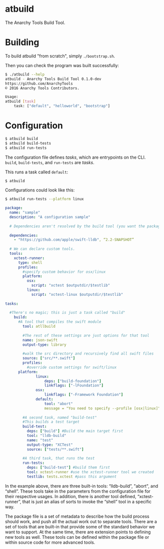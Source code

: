 # atbuild

The Anarchy Tools Build Tool.

# Building

To build atbuild "from scratch", simply `./bootstrap.sh`.

Then you can check the program was built successfully:

```bash
$ ./atbuild --help
atbuild - Anarchy Tools Build Tool 0.1.0-dev
https://github.com/AnarchyTools
© 2016 Anarchy Tools Contributors.

Usage:
atbuild [task]
    task: ["default", "helloworld", "bootstrap"]
```

# Configuration

```bash
$ atbuild build
$ atbuild build-tests
$ atbuild run-tests
```

The configuration file defines *tasks*, which are entrypoints on the CLI.  `build`, `build-tests`, and `run-tests` are *tasks*.

This runs a task called `default`:

```bash
$ atbuild
```

Configurations could look like this:

```bash
$ atbuild run-tests --platform linux
```

```yaml
package:
  name: "sample"
  description: "A configuration sample"
  
  # Dependencies aren't resolved by the build tool (you want the package manager), but they look like this:
  
  dependencies:
    - "https://github.com/apple/swift-lldb", “2.2-SNAPSHOT”
    
  # We can declare custom tools.
  tools:
    xctest-runner:
      type: shell
      profiles:
        #specify custom behavior for osx/linux
        platform:
          osx:
            script: "xctest $outputdir/$testlib"
          linux:
            script: "xctest-linux $outputdir/$testlib"
  
tasks:
  
  #There's no magic; this is just a task called "build"
	build:
	  #A tool that compiles the swift module
		tool: atllbuild
		
		#The rest of these settings are just options for that tool
		name: json-swift
		output-type: library
		
		#walk the src directory and recursively find all swift files
		source: ["src/**.swift"] 
		profiles:
		  #override custom settings for swift/linux
      platform:
			  linux:
				  deps: ["build-foundation"]
				  linkflags: ["-lFoundation"]
			  osx:
				  linkflags: ["-Framework Foundation"]
			  default:
				  tool: "abort"
				  message = "You need to specify --profile [osx|linux]"
		
		#A second task, named "build-test"
		#This builds a test target
		build-test:
		  deps: ["build"] #Build the main target first
		  tool: "lldb-build"
		  name: "test"
		  output-type: "XCTest"
		  source: ["tests/**.swift"]
		
		#A third task, that runs the test
		run-tests:
		  deps: ["build-test"] #build them first
		  tool: xctest-runner #use the xctest-runner tool we created
		  testlib: tests.xctest #pass this argument
```

In the example above, there are three built-in tools: “lldb-build”, "abort", and “shell”. These tools take in the parameters from the configuration file for their respective usages. In addition, there is another tool defined, “xctest-runner”, that is just an alias of sorts to invoke the “shell” tool in a specific way.

The package file is a set of metadata to describe how the build process should work, and push all the actual work out to separate tools. There are a set of tools that are built-in that provide some of the standard behavior we want to support. At the same time, there are extension points to defining new tools as well. These tools can be defined within the package file or within source code for more advanced tools.

